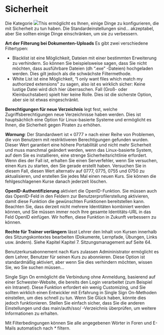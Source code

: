 # Sicherheit

Die Kategorie ![](../../../.gitbook/assets/graficos11%20%284%29.png)This ermöglicht es Ihnen, einige Dinge zu konfigurieren, die mit Sicherheit zu tun haben. Die Standardeinstellungen sind... akzeptabel, aber Sie sollten einige Dinge einschränken, um sie zu verbessern.

**Art der Filterung bei Dokumenten-Uploads** Es gibt zwei verschiedene Filtertypen:

* Blacklist ist eine Möglichkeit, Dateien mit einer bestimmten Erweiterung zu verhindern. So können Sie beispielsweise sagen, dass Sie nicht möchten, dass ausführbare Dateien \(dh “.exe” -Dateien\) hochgeladen werden. Dies gilt jedoch als die schwächste Filtermethode.
* White List ist eine Möglichkeit, “I only want files which match my authorized extensions” zu sagen, also ist es wirklich sicher: Keine lustige Datei wird dich hier überraschen. Fall \(Groß- oder Kleinbuchstaben\) spielt hier keine Rolle. Dies ist die sicherste Option, aber sie ist etwas eingeschränkt.

**Berechtigungen für neue Verzeichnis** legt fest, welche Zugriffsberechtigungen neue Verzeichnisse haben werden. Dies ist hauptsächlich eine Option für Linux-basierte Systeme und ermöglicht es Ihnen, die Sicherheit gegen Piraten zu erhöhen.

_**Warnung**:_ Der Standardwert ist « 0777 » nach einer Reihe von Problemen, die von Benutzern mit restriktiveren Berechtigungen gefunden wurden. Dieser Wert garantiert eine höhere Portabilität und nicht mehr Sicherheit und muss manchmal geändert werden, wenn das Linux-basierte System, auf dem Sie es installieren, eine strenge Sicherheitsrichtlinie erfordert. Wenn dies der Fall ist, erhalten Sie einen Serverfehler, wenn Sie versuchen, einen Kurs zu starten, den Sie gerade erstellt haben. Versuchen Sie in diesem Fall, diesen Wert alternativ auf 0777, 0775, 0755 und 0750 zu aktualisieren, und erstellen Sie jedes Mal einen neuen Kurs. Sie können die fehlgeschlagenen Kurse danach jederzeit löschen.

**OpenID-Authentifizierung** aktiviert die OpenID-Funktion. Sie müssen auch das OpenID-Feld in den Feldern zur Benutzerprofilerstellung aktivieren, damit diese Funktion die gewünschten Funktionen bereitstellen kann. Beachten Sie, dass derzeit nicht mehrere Identitäten kombiniert werden können, und Sie müssen immer noch Ihre gesamte Identitäts-URL in das Feld OpenID einfügen. Wir hoffen, diese Funktion in Zukunft verbessern zu können.

**Rechte für Trainer verlängern** lässt Lehrer den Inhalt von Kursen innerhalb des Sitzungskontextes bearbeiten \(Dokumente, Lernpfade, Übungen, Links usw. ändern\). Siehe Kapitel Kapitel 7. Sitzungsmanagement auf Seite 64.

Benutzerkursabonnement nach Kurs zulassen Admininistrator ermöglicht es dem Lehrer, Benutzer für seinen Kurs zu abonnieren. Diese Option ist standardmäßig aktiviert, aber wenn Sie dies verhindern möchten, wissen Sie, wo Sie suchen müssen...

Single Sign On ermöglicht die Verbindung ohne Anmeldung, basierend auf einer Schwester-Website, die bereits den Login verarbeitet \(zum Beispiel ein Intranet\). Diese Funktion erfordert ein wenig Customizing, und Sie sollten wirklich einen Entwickler mit Erfahrung in Single Sign On-Methoden einstellen, um dies schnell zu tun. Wenn Sie Glück haben, könnte dies jedoch funktionieren. Stellen Sie einfach sicher, dass Sie die anderen Einstellungen und das main/auth/sso/ -Verzeichnis überprüfen, um weitere Informationen zu erhalten.

Mit Filterbedingungen können Sie alle angegebenen Wörter in Foren und E-Mails automatisch nach _\*_ filtern.

